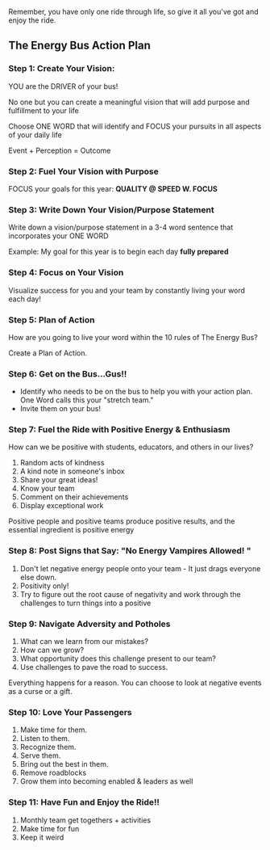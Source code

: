 
Remember, you have only one ride through life, so give it all you've got and enjoy the ride.

## The Energy Bus Action Plan

### Step 1: Create Your Vision:

YOU are the DRIVER of your bus!



No one but you can create a meaningful vision that will add purpose and fulfillment to your life



Choose ONE WORD that will identify and FOCUS your pursuits in all aspects of your daily life

Event + Perception = Outcome



### Step 2: Fuel Your Vision with Purpose

FOCUS your goals for this year: **QUALITY @ SPEED W. FOCUS**



### Step 3: Write Down Your Vision/Purpose Statement

Write down a vision/purpose statement in a 3-4 word sentence that incorporates your ONE WORD

Example: My goal for this year is to begin each day **fully prepared**



### Step 4: Focus on Your Vision

Visualize success for you and your team by constantly living your word each day!



### Step 5: Plan of Action

How are you going to live your word within the 10 rules of The Energy Bus?



Create a Plan of Action.



### Step 6: Get on the Bus...Gus!!

- Identify who needs to be on the bus to help you with your action plan. One Word calls this your "stretch team."
- Invite them on your bus!




### Step 7: Fuel the Ride with Positive Energy & Enthusiasm

How can we be positive with students, educators, and others in our lives?

1. Random acts of kindness
2. A kind note in someone's inbox
3. Share your great ideas!
4. Know your team
5. Comment on their achievements
6. Display exceptional work


Positive people and positive teams produce positive results, and the essential ingredient is positive energy



### Step 8: Post Signs that Say: "No Energy Vampires Allowed! "

1. Don't let negative energy people onto your team - It just drags everyone else down.
2. Positivity only!
3. Try to figure out the root cause of negativity and work through the challenges to turn things into a positive




### Step 9: Navigate Adversity and Potholes

1. What can we learn from our mistakes?
2. How can we grow?
3. What opportunity does this challenge present to our team?
4. Use challenges to pave the road to success.




Everything happens for a reason. You can choose to look at negative events as a curse or a gift.



### Step 10: Love Your Passengers

1. Make time for them.
2. Listen to them.
3. Recognize them.
4. Serve them.
5. Bring out the best in them.
6. Remove roadblocks
7. Grow them into becoming enabled & leaders as well




### Step 11: Have Fun and Enjoy the Ride!!

1. Monthly team get togethers + activities
2. Make time for fun
3. Keep it weird



